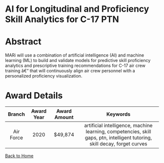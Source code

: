 
AI for Longitudinal and Proficiency Skill Analytics for C-17 PTN
================================================================

# Abstract


MARi will use a combination of artificial intelligence (AI) and machine learning (ML) to build and validate models for predictive skill proficiency analytics and prescriptive training recommendations for C-17 air crew training â€“ that will continuously align air crew personnel with a personalized proficiency visualization.  

# Award Details

|Branch|Award Year|Award Amount|Keywords|
| :---: | :---: | :---: | :---: |
|Air Force|2020|$49,874|artificial intelligence, machine learning, competencies, skill gaps, ptn, intelligent tutoring, skill decay, forget curves|
  
  


[Back to Home](https://github.com/chrischow/dod_sbir_awards/Reports/DJ/#1697)